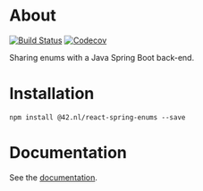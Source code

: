 # About

[![Build Status](https://travis-ci.org/42BV/react-spring-enums.svg?branch=master)](https://travis-ci.org/42BV/react-spring-enums)
[![Codecov](https://codecov.io/gh/42BV/react-spring-enums/branch/master/graph/badge.svg)](https://codecov.io/gh/42BV/react-spring-enums)

Sharing enums with a Java Spring Boot back-end.

# Installation

`npm install @42.nl/react-spring-enums --save`

# Documentation

See the [documentation](https://42bv.github.io/react-spring-enums/).
